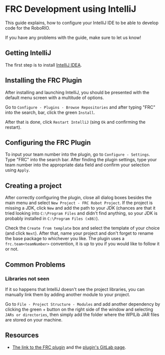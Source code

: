 # FRC Development using IntelliJ

This guide explains, how to configure your IntelliJ IDE to be able to develop code for the RoboRIO.

If you have any problems with the guide, make sure to let us know!

## Getting IntelliJ
The first step is to install [IntelliJ IDEA](https://www.jetbrains.com/idea/).

## Installing the FRC Plugin

After installing and launching IntelliJ, you should be presented with the default menu screen with a multitude of options.

Go to `Configure - Plugins - Browse Repositories` and after typing "FRC" into the search, bar, click the green `Install`.

After that is done, click `Restart IntelliJ` (sing `Ok` and confirming the restart).

## Configuring the FRC Plugin

To input your team number into the plugin, go to `Configure - Settings`. Type "FRC" into the search bar. After finding the plugin settings, type your team number into the appropriate data field and confirm your selection using `Apply`.


## Creating a project

After correctly configuring the plugin, close all dialog boxes besides the main menu and select `New Project - FRC Robot Project`. If the project is missing a JDK, click `New` and add the path to your JDK (chances are that it tried looking into `C:\Program Files` and didn't find anything, so your JDK is probably installed in `C:\Program Files (x86)`).

Check the `Create from template` box and select the template of your choice (and click `Next`). After that, name your project and don't forget to rename the base package to whichever you like. The plugin uses a `frc.team<teamNumber>` convention, it is up to you if you would like to follow it or not.


## Common Problems

### Libraries not seen
If it so happens that IntelliJ doesn't see the project libraries, you can manually link them by adding another module to your project.

Go to `File - Project Structure - Modules` and add another dependency by clicking the green + button on the right side of the window and selecting `JARs or directories`, then simply add the folder where the WPILib JAR files are stored on your machine. 

## Resources
* [The link to the FRC plugin](https://plugins.jetbrains.com/plugin/9405-frc) and the [plugin's GitLab page](https://gitlab.com/Javaru/frc-intellij-idea-plugin).